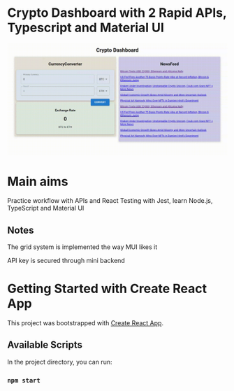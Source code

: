 # Crypto Dashboard with 2 Rapid APIs, Typescript and Material UI

![grab-landing-page](https://github.com/DavidMusijenko/Crypto_dashboard/blob/main/demo.gif)

# Main aims

Practice workflow with APIs and React Testing with Jest, learn Node.js, TypeScript and Material UI

## Notes

The grid system is implemented the way MUI likes it

API key is secured through mini backend

# Getting Started with Create React App

This project was bootstrapped with [Create React App](https://github.com/facebook/create-react-app).

## Available Scripts

In the project directory, you can run:

### `npm start`
